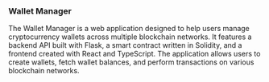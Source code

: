 ### Wallet Manager

The Wallet Manager is a web application designed to help users manage cryptocurrency wallets across multiple blockchain networks. It features a backend API built with Flask, a smart contract written in Solidity, and a frontend created with React and TypeScript. The application allows users to create wallets, fetch wallet balances, and perform transactions on various blockchain networks.
